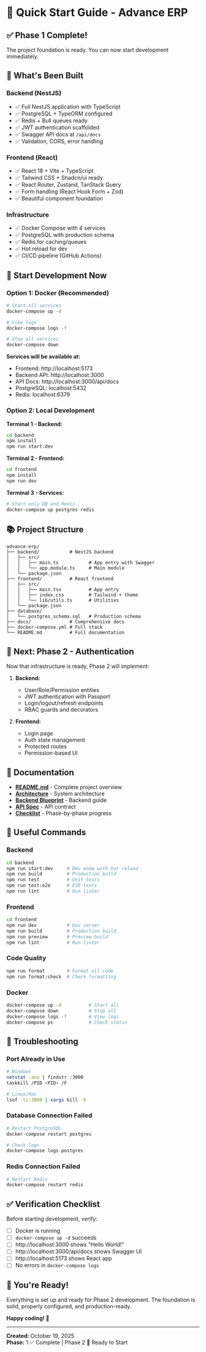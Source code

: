 # 🚀 Quick Start Guide - Advance ERP

## ✅ Phase 1 Complete!

The project foundation is ready. You can now start development immediately.

## 🎯 What's Been Built

### Backend (NestJS)
- ✅ Full NestJS application with TypeScript
- ✅ PostgreSQL + TypeORM configured
- ✅ Redis + Bull queues ready
- ✅ JWT authentication scaffolded
- ✅ Swagger API docs at `/api/docs`
- ✅ Validation, CORS, error handling

### Frontend (React)
- ✅ React 18 + Vite + TypeScript
- ✅ Tailwind CSS + Shadcn/ui ready
- ✅ React Router, Zustand, TanStack Query
- ✅ Form handling (React Hook Form + Zod)
- ✅ Beautiful component foundation

### Infrastructure
- ✅ Docker Compose with 4 services
- ✅ PostgreSQL with production schema
- ✅ Redis for caching/queues
- ✅ Hot reload for dev
- ✅ CI/CD pipeline (GitHub Actions)

## 🚀 Start Development Now

### Option 1: Docker (Recommended)

```bash
# Start all services
docker-compose up -d

# View logs
docker-compose logs -f

# Stop all services
docker-compose down
```

**Services will be available at:**
- Frontend: http://localhost:5173
- Backend API: http://localhost:3000
- API Docs: http://localhost:3000/api/docs
- PostgreSQL: localhost:5432
- Redis: localhost:6379

### Option 2: Local Development

**Terminal 1 - Backend:**
```bash
cd backend
npm install
npm run start:dev
```

**Terminal 2 - Frontend:**
```bash
cd frontend
npm install
npm run dev
```

**Terminal 3 - Services:**
```bash
# Start only DB and Redis
docker-compose up postgres redis
```

## 📚 Project Structure

```
advance-erp/
├── backend/           # NestJS backend
│   ├── src/
│   │   ├── main.ts           # App entry with Swagger
│   │   └── app.module.ts     # Main module
│   └── package.json
├── frontend/          # React frontend
│   ├── src/
│   │   ├── main.tsx          # App entry
│   │   ├── index.css         # Tailwind + theme
│   │   └── lib/utils.ts      # Utilities
│   └── package.json
├── database/
│   └── postgres_schema.sql   # Production schema
├── docs/              # Comprehensive docs
├── docker-compose.yml # Full stack
└── README.md          # Full documentation
```

## 🎯 Next: Phase 2 - Authentication

Now that infrastructure is ready, Phase 2 will implement:

1. **Backend:**
   - User/Role/Permission entities
   - JWT authentication with Passport
   - Login/logout/refresh endpoints
   - RBAC guards and decorators

2. **Frontend:**
   - Login page
   - Auth state management
   - Protected routes
   - Permission-based UI

## 📖 Documentation

- **[README.md](README.md)** - Complete project overview
- **[Architecture](docs/architecture_overview.md)** - System architecture
- **[Backend Blueprint](docs/modernization-design/backend_blueprint.md)** - Backend guide
- **[API Spec](docs/modernization-design/api_spec.yaml)** - API contract
- **[Checklist](IMPLEMENTATION_CHECKLIST.md)** - Phase-by-phase progress

## 🔧 Useful Commands

### Backend
```bash
cd backend
npm run start:dev     # Dev mode with hot reload
npm run build         # Production build
npm run test          # Unit tests
npm run test:e2e      # E2E tests
npm run lint          # Run linter
```

### Frontend
```bash
cd frontend
npm run dev           # Dev server
npm run build         # Production build
npm run preview       # Preview build
npm run lint          # Run linter
```

### Code Quality
```bash
npm run format        # Format all code
npm run format:check  # Check formatting
```

### Docker
```bash
docker-compose up -d          # Start all
docker-compose down           # Stop all
docker-compose logs -f        # View logs
docker-compose ps             # Check status
```

## 🐛 Troubleshooting

### Port Already in Use
```bash
# Windows
netstat -ano | findstr :3000
taskkill /PID <PID> /F

# Linux/Mac
lsof -ti:3000 | xargs kill -9
```

### Database Connection Failed
```bash
# Restart PostgreSQL
docker-compose restart postgres

# Check logs
docker-compose logs postgres
```

### Redis Connection Failed
```bash
# Restart Redis
docker-compose restart redis
```

## ✅ Verification Checklist

Before starting development, verify:

- [ ] Docker is running
- [ ] `docker-compose up -d` succeeds
- [ ] http://localhost:3000 shows "Hello World!"
- [ ] http://localhost:3000/api/docs shows Swagger UI
- [ ] http://localhost:5173 shows React app
- [ ] No errors in `docker-compose logs`

## 🎉 You're Ready!

Everything is set up and ready for Phase 2 development. The foundation is solid, properly configured, and production-ready.

**Happy coding! 🚀**

---

**Created:** October 19, 2025  
**Phase:** 1 ✅ Complete | Phase 2 🔄 Ready to Start

